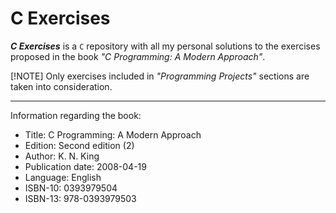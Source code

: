 # C Exercises

***C Exercises*** is a `C` repository with all my personal solutions to the exercises proposed in the book *"C Programming: A Modern Approach"*.

[!NOTE]
Only exercises included in *"Programming Projects"* sections are taken into consideration.

----

Information regarding the book:

- Title: C Programming: A Modern Approach
- Edition: Second edition (2)
- Author: K. N. King
- Publication date: 2008-04-19
- Language: English
- ISBN-10: 0393979504
- ISBN-13: 978-0393979503
